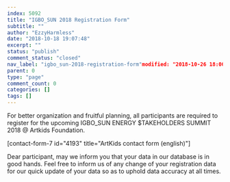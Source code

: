 ```yaml
---
index: 5092
title: "IGBO_SUN 2018 Registration Form"
subtitle: ""
author: "EzzyHarmless"
date: "2018-10-18 19:07:48"
excerpt: ""
status: "publish"
comment_status: "closed"
nav_label: "igbo_sun-2018-registration-form"modified: "2018-10-26 18:00:03"
parent: 0
type: "page"
comment_count: 0
categories: []
tags: []
---
```


For better organization and fruitful planning, all participants are required to register for the upcoming IGBO_SUN ENERGY $TAKEHOLDERS SUMMIT 2018 @ Artkids Foundation.

[contact-form-7 id="4193" title="ArtKids contact form (english)"]

Dear participant, may we inform you that your data in our database is in good hands. Feel free to inform us of any change of your registration data for our quick update of your data so as to uphold data accuracy at all times.